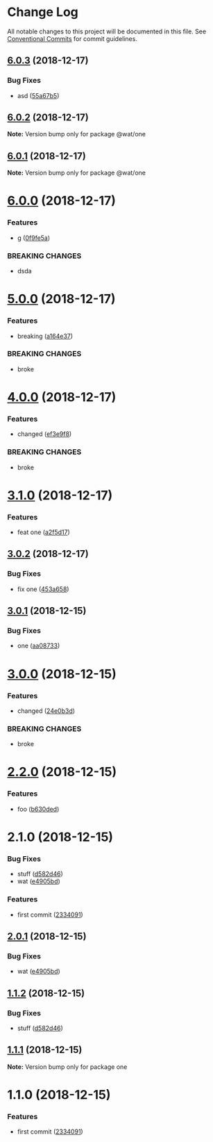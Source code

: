 # Change Log

All notable changes to this project will be documented in this file.
See [Conventional Commits](https://conventionalcommits.org) for commit guidelines.

## [6.0.3](https://github.com/FilipStenbeck/test/compare/@wat/one@6.0.2...@wat/one@6.0.3) (2018-12-17)


### Bug Fixes

* asd ([55a67b5](https://github.com/FilipStenbeck/test/commit/55a67b5))





## [6.0.2](https://github.com/FilipStenbeck/test/compare/@wat/one@6.0.1...@wat/one@6.0.2) (2018-12-17)

**Note:** Version bump only for package @wat/one





## [6.0.1](https://github.com/FilipStenbeck/test/compare/@wat/one@6.0.0...@wat/one@6.0.1) (2018-12-17)

**Note:** Version bump only for package @wat/one





# [6.0.0](https://github.com/FilipStenbeck/test/compare/@wat/one@5.0.0...@wat/one@6.0.0) (2018-12-17)


### Features

* g ([0f9fe5a](https://github.com/FilipStenbeck/test/commit/0f9fe5a))


### BREAKING CHANGES

* dsda





# [5.0.0](https://github.com/FilipStenbeck/test/compare/@wat/one@4.0.0...@wat/one@5.0.0) (2018-12-17)


### Features

* breaking ([a164e37](https://github.com/FilipStenbeck/test/commit/a164e37))


### BREAKING CHANGES

* broke





# [4.0.0](https://github.com/FilipStenbeck/test/compare/@wat/one@3.1.0...@wat/one@4.0.0) (2018-12-17)


### Features

* changed ([ef3e9f8](https://github.com/FilipStenbeck/test/commit/ef3e9f8))


### BREAKING CHANGES

* broke





# [3.1.0](https://github.com/FilipStenbeck/test/compare/@wat/one@3.0.2...@wat/one@3.1.0) (2018-12-17)


### Features

* feat one ([a2f5d17](https://github.com/FilipStenbeck/test/commit/a2f5d17))





## [3.0.2](https://github.com/FilipStenbeck/test/compare/@wat/one@3.0.1...@wat/one@3.0.2) (2018-12-17)


### Bug Fixes

* fix one ([453a658](https://github.com/FilipStenbeck/test/commit/453a658))





## [3.0.1](https://github.com/FilipStenbeck/test/compare/@wat/one@3.0.0...@wat/one@3.0.1) (2018-12-15)


### Bug Fixes

* one ([aa08733](https://github.com/FilipStenbeck/test/commit/aa08733))





# [3.0.0](https://github.com/FilipStenbeck/test/compare/@wat/one@2.2.0...@wat/one@3.0.0) (2018-12-15)


### Features

* changed ([24e0b3d](https://github.com/FilipStenbeck/test/commit/24e0b3d))


### BREAKING CHANGES

* broke





# [2.2.0](https://github.com/FilipStenbeck/test/compare/@wat/one@2.1.0...@wat/one@2.2.0) (2018-12-15)


### Features

* foo ([b630ded](https://github.com/FilipStenbeck/test/commit/b630ded))





# 2.1.0 (2018-12-15)


### Bug Fixes

* stuff ([d582d46](https://github.com/FilipStenbeck/test/commit/d582d46))
* wat ([e4905bd](https://github.com/FilipStenbeck/test/commit/e4905bd))


### Features

* first commit ([2334091](https://github.com/FilipStenbeck/test/commit/2334091))





## [2.0.1](https://github.com/FilipStenbeck/test/compare/one@1.1.2...one@2.0.1) (2018-12-15)


### Bug Fixes

* wat ([e4905bd](https://github.com/FilipStenbeck/test/commit/e4905bd))





## [1.1.2](https://github.com/FilipStenbeck/test/compare/one@1.1.1...one@1.1.2) (2018-12-15)


### Bug Fixes

* stuff ([d582d46](https://github.com/FilipStenbeck/test/commit/d582d46))





## [1.1.1](https://github.com/FilipStenbeck/test/compare/one@1.1.0...one@1.1.1) (2018-12-15)

**Note:** Version bump only for package one





# 1.1.0 (2018-12-15)


### Features

* first commit ([2334091](https://github.com/FilipStenbeck/test/commit/2334091))
